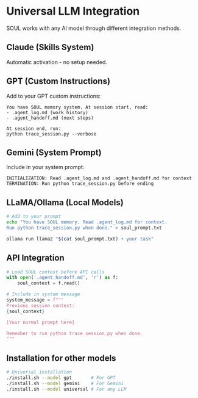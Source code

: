 # Universal LLM Integration

SOUL works with any AI model through different integration methods.

## Claude (Skills System)

Automatic activation - no setup needed.

## GPT (Custom Instructions)

Add to your GPT custom instructions:

```
You have SOUL memory system. At session start, read:
- .agent_log.md (work history)
- .agent_handoff.md (next steps)

At session end, run:
python trace_session.py --verbose
```

## Gemini (System Prompt)

Include in your system prompt:

```
INITIALIZATION: Read .agent_log.md and .agent_handoff.md for context
TERMINATION: Run python trace_session.py before ending
```

## LLaMA/Ollama (Local Models)

```bash
# Add to your prompt
echo "You have SOUL memory. Read .agent_log.md for context. 
Run python trace_session.py when done." > soul_prompt.txt

ollama run llama2 "$(cat soul_prompt.txt) + your task"
```

## API Integration

```python
# Load SOUL context before API calls
with open('.agent_handoff.md', 'r') as f:
    soul_context = f.read()

# Include in system message
system_message = f"""
Previous session context:
{soul_context}

[Your normal prompt here]

Remember to run python trace_session.py when done.
"""
```

## Installation for other models

```bash
# Universal installation
./install.sh --model gpt       # For GPT
./install.sh --model gemini    # For Gemini  
./install.sh --model universal # For any LLM
```